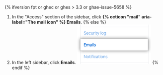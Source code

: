 {% ifversion fpt or ghec or ghes > 3.3 or ghae-issue-5658 %}
1. In the "Access" section of the sidebar, click **{% octicon "mail" aria-label="The mail icon" %} Emails**.
{% else %}
1. In the left sidebar, click **Emails**.
![Emails tab](/assets/images/help/settings/settings-sidebar-emails.png)
{% endif %}
